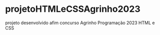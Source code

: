 # projetoHTMLeCSSAgrinho2023
projeto desenvolvido afim concurso Agrinho Programação 2023 HTML e CSS
